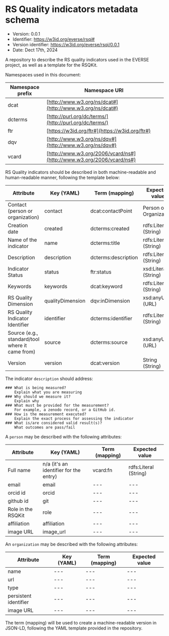# RS Quality indicators metadata schema
- Version: 0.0.1
- Identifier: https://w3id.org/everse/rsqi#
- Version identifier: https://w3id.org/everse/rsqi/0.0.1
- Date: Dect 17th, 2024


A repository to describe the RS quality indicators used in the EVERSE project, as well as a template for the RSQKit.

Namespaces used in this document:

| Namespace prefix | Namespace URI |
|---|---|
|dcat|[http://www.w3.org/ns/dcat#](http://www.w3.org/ns/dcat#)|
|dcterms|[http://purl.org/dc/terms/](http://purl.org/dc/terms/)|
|ftr|[https://w3id.org/ftr#](https://w3id.org/ftr#)|
|dqv|[http://www.w3.org/ns/dqv#](http://www.w3.org/ns/dqv#)|
|vcard|[http://www.w3.org/2006/vcard/ns#](http://www.w3.org/2006/vcard/ns#)|


RS Quality indicators should be described in both machine-readable and human-readable manner, following the template below:

| Attribute | Key (YAML) | Term (mapping) | Expected value |
|---|---|---|---|
| Contact (person or organization) | contact | dcat:contactPoint | Person or Organization |
| Creation date | created | dcterms:created | rdfs:Literal (String) |
| Name of the indicator | name | dcterms:title | rdfs:Literal (String)|
| Description | description | dcterms:description | rdfs:Literal (String)|
| Indicator Status | status | ftr:status | xsd:Literal (String)|
| Keywords | keywords | dcat:keyword | rdfs:Literal (String)|
| RS Quality Dimension  | qualityDimension | dqv:inDimension | xsd:anyURI (URL) |
| RS Quality Indicator Identifier | identifier | dcterms:identifier | rdfs:Literal (String) |
| Source (e.g., standard/tool where it came from) | source | dcterms:source | xsd:anyURI (URL) |
| Version | version | dcat:version | String (String)|

The indicator `description` should address:
```
### What is being measured?
    Explain what you are measuring
### Why should we measure it?
    Explain why
### What must be provided for the measurement? 
    For example, a zenodo record, or a GitHub id.
### How is the measurement executed?
    Explain the exact process for assessing the indicator
### What is/are considered valid result(s)?
    What outcomes are pass/fail
```

A `person` may be described with the following attributes:

| Attribute | Key (YAML) | Term (mapping) | Expected value |
|---|---|---|---|
|Full name|n/a (it's an identifier for the entry)| vcard:fn |rdfs:Literal (String)|
|email|email|---|---|
|orcid id|orcid|---|---|
|github id|git|---|---|
|Role in the RSQKit|role|---|---|
|affiliation|affiliation|---|---|
|image URL|image_url|---|---|

An `organization` may be described with the following attributes:

| Attribute | Key (YAML) | Term (mapping) | Expected value |
|---|---|---|---|
|name|---|---|---|
|url|---|---|---|
|type|---|---|---|
|persistent identifier|---|---|---|
|image URL|---|---|---|


The term (mapping) will be used to create a machine-readable version in JSON-LD, following the YAML template provided in the repository.

